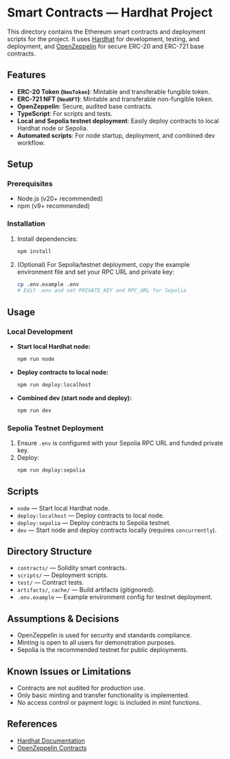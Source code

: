 # Smart Contracts — Hardhat Project

This directory contains the Ethereum smart contracts and deployment scripts for the project. It uses [Hardhat](https://hardhat.org/) for development, testing, and deployment, and [OpenZeppelin](https://openzeppelin.com/contracts/) for secure ERC-20 and ERC-721 base contracts.

## Features

- **ERC-20 Token (`NeuToken`)**: Mintable and transferable fungible token.
- **ERC-721 NFT (`NeuNFT`)**: Mintable and transferable non-fungible token.
- **OpenZeppelin**: Secure, audited base contracts.
- **TypeScript**: For scripts and tests.
- **Local and Sepolia testnet deployment**: Easily deploy contracts to local Hardhat node or Sepolia.
- **Automated scripts**: For node startup, deployment, and combined dev workflow.

## Setup

### Prerequisites

- Node.js (v20+ recommended)
- npm (v9+ recommended)

### Installation

1. Install dependencies:
   ```sh
   npm install
   ```

2. (Optional) For Sepolia/testnet deployment, copy the example environment file and set your RPC URL and private key:
   ```sh
   cp .env.example .env
   # Edit .env and set PRIVATE_KEY and RPC_URL for Sepolia
   ```

## Usage

### Local Development

- **Start local Hardhat node:**
  ```sh
  npm run node
  ```

- **Deploy contracts to local node:**
  ```sh
  npm run deploy:localhost
  ```

- **Combined dev (start node and deploy):**
  ```sh
  npm run dev
  ```

### Sepolia Testnet Deployment

1. Ensure `.env` is configured with your Sepolia RPC URL and funded private key.
2. Deploy:
   ```sh
   npm run deploy:sepolia
   ```

## Scripts

- `node` — Start local Hardhat node.
- `deploy:localhost` — Deploy contracts to local node.
- `deploy:sepolia` — Deploy contracts to Sepolia testnet.
- `dev` — Start node and deploy contracts locally (requires `concurrently`).

## Directory Structure

- `contracts/` — Solidity smart contracts.
- `scripts/` — Deployment scripts.
- `test/` — Contract tests.
- `artifacts/`, `cache/` — Build artifacts (gitignored).
- `.env.example` — Example environment config for testnet deployment.

## Assumptions & Decisions

- OpenZeppelin is used for security and standards compliance.
- Minting is open to all users for demonstration purposes.
- Sepolia is the recommended testnet for public deployments.

## Known Issues or Limitations

- Contracts are not audited for production use.
- Only basic minting and transfer functionality is implemented.
- No access control or payment logic is included in mint functions.

## References

- [Hardhat Documentation](https://hardhat.org/getting-started/)
- [OpenZeppelin Contracts](https://docs.openzeppelin.com/contracts/4.x/)